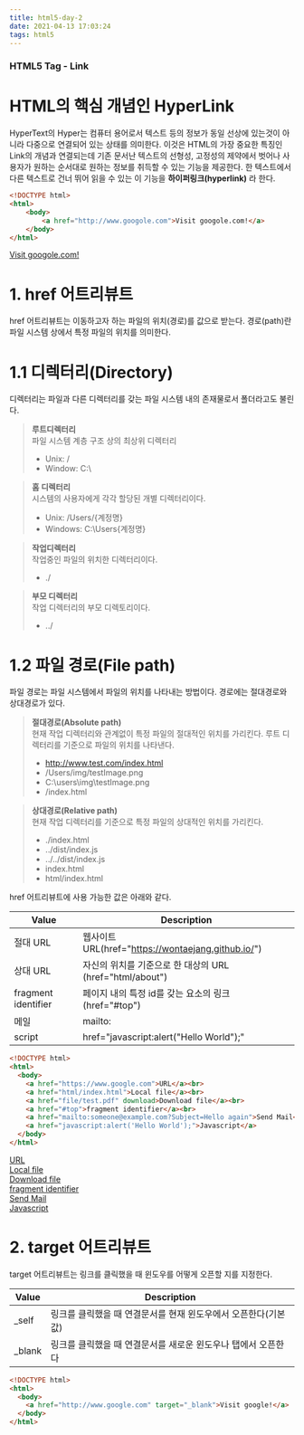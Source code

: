 ```yaml
---
title: html5-day-2
date: 2021-04-13 17:03:24
tags: html5
---
```

### HTML5 Tag - Link
# HTML의 핵심 개념인 HyperLink
HyperText의 Hyper는 컴퓨터 용어로서 텍스트 등의 정보가 동일 선상에 있는것이 아니라 다중으로 연결되어 있는 상태를 의미한다.
이것은 HTML의 가장 중요한 특징인 Link의 개념과 연결되는데 기존 문서난 텍스트의 선형성, 고정성의 제약에서 벗어나 사용자가 원하는 순서대로 원하는 정보를 취득할 수 있는 기능을 제공한다. 
한 텍스트에서 다른 텍스트로 건너 뛰어 읽을 수 있는 이 기능을 **하이퍼링크(hyperlink)** 라 한다.

``` html
<!DOCTYPE html>
<html>
	<body>
		<a href="http://www.googole.com">Visit googole.com!</a>
	</body>
</html>
```
 
<!DOCTYPE html>
<html>
	<body>
		<a href="http://www.googole.com">Visit googole.com!</a>
	</body>
</html>

# 1. href 어트리뷰트 
href 어트리뷰트는 이동하고자 하는 파일의 위치(경로)를 값으로 받는다. 경로(path)란 파일 시스템 상에서 특정 파일의 위치를 의미한다.

# 1.1 디렉터리(Directory)
디렉터리는 파일과 다른 디렉터리를 갖는 파일 시스템 내의 존재물로서 폴더라고도 불린다.
> **루트디렉터리**   
파일 시스템 계층 구조 상의 최상위 디렉터리   
> - Unix: /   
> - Window: C:\   

> **홈 디렉터리**   
시스템의 사용자에게 각각 할당된 개별 디렉터리이다. 
> - Unix: /Users/{계정명}
> - Windows: C:\Users\{계정명}

> **작업디렉터리**   
작업중인 파일의 위치한 디렉터리이다.
> - ./

> **부모 디렉터리**   
작업 디렉터리의 부모 디렉토리이다.
> - ../   

# 1.2 파일 경로(File path)
파일 경로는 파일 시스템에서 파일의 위치를 나타내는 방법이다. 경로에는 절대경로와 상대경로가 있다. 
> **절대경로(Absolute path)**   
현재 작업 디렉터리와 관계없이 특정 파일의 절대적인 위치를 가리킨다. 루트 디렉터리를 기준으로 파일의 위치를 나타낸다.
> - http://www.test.com/index.html
> - /Users/img/testImage.png
> - C:\users\img\testImage.png
> - /index.html   

> **상대경로(Relative path)**   
 현재 작업 디렉터리를 기준으로 특정 파일의 상대적인 위치를 가리킨다.    
> - ./index.html
> - ../dist/index.js
> - ../../dist/index.js
> - index.html
> - html/index.html 

href 어트리뷰트에 사용 가능한 값은 아래와 같다.  

|Value|Description|
|-----------|---------------------------|
|절대 URL|웹사이트 URL(href="https://wontaejang.github.io/")|
|상대 URL|자신의 위치를 기준으로 한 대상의 URL (href="html/about")|
|fragment identifier|페이지 내의 특정 id를 갖는 요소의 링크 (href="#top")|
|메일|mailto:|
|script|href="javascript:alert("Hello World");"|

``` html
<!DOCTYPE html>
<html>
  <body>
    <a href="https://www.google.com">URL</a><br>
    <a href="html/index.html">Local file</a><br>
    <a href="file/test.pdf" download>Download file</a><br>
    <a href="#top">fragment identifier</a><br>
    <a href="mailto:someone@example.com?Subject=Hello again">Send Mail</a><br>
    <a href="javascript:alert('Hello World');">Javascript</a>
  </body>
</html>
```

<!DOCTYPE html>
<html>
  <body>
    <a href="https://www.google.com">URL</a><br>
    <a href="html/index.html">Local file</a><br>
    <a href="file/test.pdf" download>Download file</a><br>
    <a href="#top">fragment identifier</a><br>
    <a href="mailto:someone@example.com?Subject=Hello again">Send Mail</a><br>
    <a href="javascript:alert('Hello World');">Javascript</a>
  </body>
</html>

# 2. target 어트리뷰트  
target 어트리뷰트는 링크를 클릭했을 때 윈도우를 어떻게 오픈할 지를 지정한다.

|Value|Description|
|-----------|---------------------------|
|_self|링크를 클릭했을 때 연결문서를 현재 윈도우에서 오픈한다(기본 값)|
|_blank|링크를 클릭했을 때 연결문서를 새로운 윈도우나 탭에서 오픈한다|

``` html
<!DOCTYPE html>
<html>
  <body>
    <a href="http://www.google.com" target="_blank">Visit google!</a>
  </body>
</html>
```

